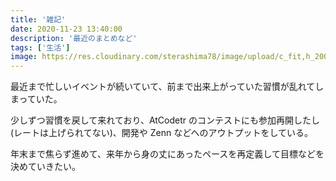 ```yaml
---
title: '雑記'
date: 2020-11-23 13:40:00
description: '最近のまとめなど'
tags: ['生活']
image: https://res.cloudinary.com/sterashima78/image/upload/c_fit,h_200,w_320,y_0/v1596859495/blog/challenge_mokuhyou_businessman_lrw2fq
---
```


最近まで忙しいイベントが続いていて、前まで出来上がっていた習慣が乱れてしまっていた。

少しずつ習慣を戻して来れており、AtCodetr のコンテストにも参加再開したし (レートは上げられてない)、開発や Zenn などへのアウトプットをしている。

年末まで焦らず進めて、来年から身の丈にあったペースを再定義して目標などを決めていきたい。
